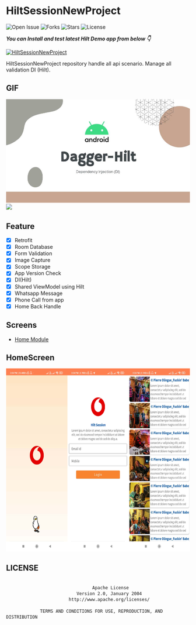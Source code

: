 # HiltSessionNewProject

![Open Issue](https://img.shields.io/github/issues/webaddicted/HiltSessionNewProject)
![Forks](https://img.shields.io/github/forks/webaddicted/HiltSessionNewProject)
![Stars](https://img.shields.io/github/stars/webaddicted/HiltSessionNewProject)
![License](https://img.shields.io/github/license/webaddicted/HiltSessionNewProject)

***You can Install and test latest Hilt Demo app from below 👇***

[![HiltSessionNewProject](https://img.shields.io/badge/Hilt%20Session%20New%20Project-Apk-brightgreen.svg?style=for-the-badge&logo=android)](https://github.com/webaddicted/HiltSessionNewProject/blob/main/apk/app.apk)

HiltSessionNewProject repository handle all api scenario. Manage all validation DI (Hilt).

<!-- ## GIF -->
<!-- <img src="https://github.com/webaddicted/HiltSessionNewProject/raw/main/screenshot/funny.webp" width="605"> -->

## GIF
<img src="https://github.com/webaddicted/HiltSessionNewProject/raw/main/screenshot/hilt.jpeg" width="550">

<img src="https://github.com/webaddicted/HiltSessionNewProject/raw/main/screenshot/app_info.gif" width="205">


## Feature

- [x] Retrofit
- [x] Room Database
- [x] Form Validation
- [x] Image Capture
- [x] Scope Storage
- [x] App Version Check
- [x] DI(Hilt)
- [x] Shared ViewModel using Hilt
- [x] Whatsapp Message
- [x] Phone Call from app
- [x] Home Back Handle

## Screens
- [Home Module](#HomeScreen)

## HomeScreen
<img src="https://github.com/webaddicted/HiltSessionNewProject/raw/main/screenshot/home.jpg" height="500">

## LICENSE
```

                                 Apache License
                           Version 2.0, January 2004
                        http://www.apache.org/licenses/

             TERMS AND CONDITIONS FOR USE, REPRODUCTION, AND DISTRIBUTION

```


